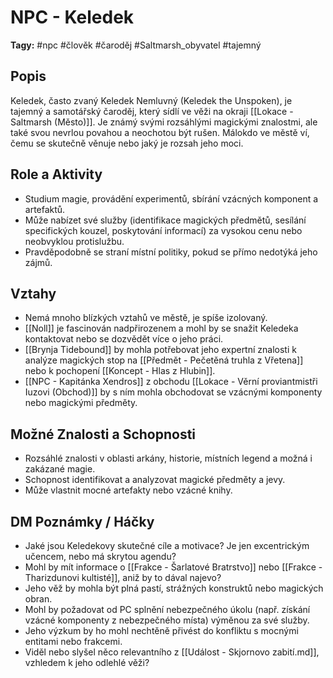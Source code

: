 # NPC - Keledek

**Tagy:** #npc #člověk #čaroděj #Saltmarsh_obyvatel #tajemný

## Popis
Keledek, často zvaný Keledek Nemluvný (Keledek the Unspoken), je tajemný a samotářský čaroděj, který sídlí ve věži na okraji [[Lokace - Saltmarsh (Město)]]. Je známý svými rozsáhlými magickými znalostmi, ale také svou nevrlou povahou a neochotou být rušen. Málokdo ve městě ví, čemu se skutečně věnuje nebo jaký je rozsah jeho moci.

## Role a Aktivity
*   Studium magie, provádění experimentů, sbírání vzácných komponent a artefaktů.
*   Může nabízet své služby (identifikace magických předmětů, sesílání specifických kouzel, poskytování informací) za vysokou cenu nebo neobvyklou protislužbu.
*   Pravděpodobně se straní místní politiky, pokud se přímo nedotýká jeho zájmů.

## Vztahy
*   Nemá mnoho blízkých vztahů ve městě, je spíše izolovaný.
*   [[Noll]] je fascinován nadpřirozenem a mohl by se snažit Keledeka kontaktovat nebo se dozvědět více o jeho práci.
*   [[Brynja Tidebound]] by mohla potřebovat jeho expertní znalosti k analýze magických stop na [[Předmět - Pečetěná truhla z Vřetena]] nebo k pochopení [[Koncept - Hlas z Hlubin]].
*   [[NPC - Kapitánka Xendros]] z obchodu [[Lokace - Věrní proviantmistři Iuzovi (Obchod)]] by s ním mohla obchodovat se vzácnými komponenty nebo magickými předměty.

## Možné Znalosti a Schopnosti
*   Rozsáhlé znalosti v oblasti arkány, historie, místních legend a možná i zakázané magie.
*   Schopnost identifikovat a analyzovat magické předměty a jevy.
*   Může vlastnit mocné artefakty nebo vzácné knihy.

## DM Poznámky / Háčky
*   Jaké jsou Keledekovy skutečné cíle a motivace? Je jen excentrickým učencem, nebo má skrytou agendu?
*   Mohl by mít informace o [[Frakce - Šarlatové Bratrstvo]] nebo [[Frakce - Tharizdunovi kultisté]], aniž by to dával najevo?
*   Jeho věž by mohla být plná pastí, strážných konstruktů nebo magických obran.
*   Mohl by požadovat od PC splnění nebezpečného úkolu (např. získání vzácné komponenty z nebezpečného místa) výměnou za své služby.
*   Jeho výzkum by ho mohl nechtěně přivést do konfliktu s mocnými entitami nebo frakcemi.
*   Viděl nebo slyšel něco relevantního z [[Událost - Skjornovo zabití.md]], vzhledem k jeho odlehlé věži?